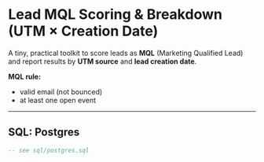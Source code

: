 # Lead MQL Scoring & Breakdown (UTM × Creation Date)

A tiny, practical toolkit to score leads as **MQL** (Marketing Qualified Lead) and report results by **UTM source** and **lead creation date**.

**MQL rule:**  
- valid email (not bounced)  
- at least one open event  

---

## SQL: Postgres

```sql
-- see sql/postgres.sql
